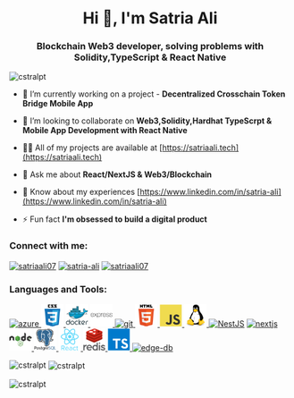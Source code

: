 <h1 align="center">Hi 👋, I'm Satria Ali</h1>
<h3 align="center">Blockchain Web3 developer, solving problems with Solidity,TypeScript & React Native</h3>

<p align="left"> <img src="https://komarev.com/ghpvc/?username=cstralpt&label=Profile%20views&color=0e75b6&style=flat" alt="cstralpt" /> </p>

 </p>

- 🔭 I’m currently working on a project - **Decentralized Crosschain Token Bridge Mobile App**

- 👯 I’m looking to collaborate on **Web3,Solidity,Hardhat TypeScrpt & Mobile App Development with React Native**

- 👨‍💻 All of my projects are available at [https://satriaali.tech](https://satriaali.tech)

- 💬 Ask me about **React/NextJS & Web3/Blockchain**

- 📄 Know about my experiences [https://www.linkedin.com/in/satria-ali](https://www.linkedin.com/in/satria-ali)

- ⚡ Fun fact **I'm obsessed to build a digital product**

<h3 align="left">Connect with me:</h3>
<p align="left">
<a href="https://twitter.com/satriaali07" target="blank"><img align="center" src="https://raw.githubusercontent.com/rahuldkjain/github-profile-readme-generator/master/src/images/icons/Social/twitter.svg" alt="satriaali07" height="30" width="40" /></a>
<a href="https://linkedin.com/in/satria-ali" target="blank"><img align="center" src="https://raw.githubusercontent.com/rahuldkjain/github-profile-readme-generator/master/src/images/icons/Social/linked-in-alt.svg" alt="satria-ali" height="30" width="40" /></a>
<a href="https://instagram.com/satriaali07" target="blank"><img align="center" src="https://raw.githubusercontent.com/rahuldkjain/github-profile-readme-generator/master/src/images/icons/Social/instagram.svg" alt="satriaali07" height="30" width="40" /></a>
</p>

<h3 align="left">Languages and Tools:</h3>
<p align="left"> <a href="https://azure.microsoft.com/en-in/" target="_blank" rel="noreferrer"> <img src="https://www.vectorlogo.zone/logos/microsoft_azure/microsoft_azure-icon.svg" alt="azure" width="40" height="40"/> </a> <a href="https://www.w3schools.com/css/" target="_blank" rel="noreferrer"> <img src="https://raw.githubusercontent.com/devicons/devicon/master/icons/css3/css3-original-wordmark.svg" alt="css3" width="40" height="40"/> </a> <a href="https://www.docker.com/" target="_blank" rel="noreferrer"> <img src="https://raw.githubusercontent.com/devicons/devicon/master/icons/docker/docker-original-wordmark.svg" alt="docker" width="40" height="40"/> </a> <a href="https://expressjs.com" target="_blank" rel="noreferrer"> <img src="https://raw.githubusercontent.com/devicons/devicon/master/icons/express/express-original-wordmark.svg" alt="express" width="40" height="40"/> </a> <a href="https://git-scm.com/" target="_blank" rel="noreferrer"> <img src="https://www.vectorlogo.zone/logos/git-scm/git-scm-icon.svg" alt="git" width="40" height="40"/> </a> <a href="https://www.w3.org/html/" target="_blank" rel="noreferrer"> <img src="https://raw.githubusercontent.com/devicons/devicon/master/icons/html5/html5-original-wordmark.svg" alt="html5" width="40" height="40"/> </a> <a href="https://developer.mozilla.org/en-US/docs/Web/JavaScript" target="_blank" rel="noreferrer"> <img src="https://raw.githubusercontent.com/devicons/devicon/master/icons/javascript/javascript-original.svg" alt="javascript" width="40" height="40"/> </a> <a href="https://www.linux.org/" target="_blank" rel="noreferrer"> <img src="https://raw.githubusercontent.com/devicons/devicon/master/icons/linux/linux-original.svg" alt="linux" width="40" height="40"/> </a>
<a href="https://docs.nestjs.com/" target="_blank" rel="noreferrer"><img src="https://raw.githubusercontent.com/danielcranney/readme-generator/main/public/icons/skills/nestjs-colored.svg" width="36" height="36" alt="NestJS" /></a> <a href="https://nextjs.org/" target="_blank" rel="noreferrer"> <img src="https://cdn.worldvectorlogo.com/logos/nextjs-2.svg" alt="nextjs" width="40" height="40"/> </a> <a href="https://nodejs.org" target="_blank" rel="noreferrer"> <img src="https://raw.githubusercontent.com/devicons/devicon/master/icons/nodejs/nodejs-original-wordmark.svg" alt="nodejs" width="40" height="40"/> </a> <a href="https://www.postgresql.org" target="_blank" rel="noreferrer"> <img src="https://raw.githubusercontent.com/devicons/devicon/master/icons/postgresql/postgresql-original-wordmark.svg" alt="postgresql" width="40" height="40"/> </a> <a href="https://reactjs.org/" target="_blank" rel="noreferrer"> <img src="https://raw.githubusercontent.com/devicons/devicon/master/icons/react/react-original-wordmark.svg" alt="react" width="40" height="40"/> </a> <a href="https://redis.io" target="_blank" rel="noreferrer"> <img src="https://raw.githubusercontent.com/devicons/devicon/master/icons/redis/redis-original-wordmark.svg" alt="redis" width="40" height="40"/> </a> <a href="https://www.typescriptlang.org/" target="_blank" rel="noreferrer"> <img src="https://raw.githubusercontent.com/devicons/devicon/master/icons/typescript/typescript-original.svg" alt="typescript" width="40" height="40"/> </a>
<a href="https://docs.edgedb.com/" target="_blank" rel="noreferrer"> <img src="https://avatars.githubusercontent.com/u/14262913?s=48&v=4" alt="edge-db" width="40" height="40"/> </a>

</p>

<p><img align="left" src="https://github-readme-stats.vercel.app/api/top-langs?username=cstralpt&show_icons=true&locale=en&layout=compact" alt="cstralpt" /></p>

<p>&nbsp;<img align="center" src="https://github-readme-stats.vercel.app/api?username=cstralpt&show_icons=true&locale=en" alt="cstralpt" /></p>

<p><img align="center" src="https://github-readme-streak-stats.herokuapp.com/?user=cstralpt&" alt="cstralpt" /></p>
